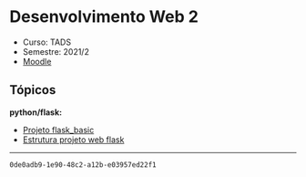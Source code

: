 # Desenvolvimento Web 2
- Curso: TADS
- Semestre: 2021/2
- [Moodle](https://ava.ifpr.edu.br/course/view.php?id=6519)


## Tópicos

**python/flask:**
- [Projeto flask_basic](https://github.com/fscheidt/flask_basic)
- [Estrutura projeto web flask](https://gist.github.com/fscheidt/5d987bbbfe7d7ae4b4bd0387a742f826)


---

`0de0adb9-1e90-48c2-a12b-e03957ed22f1`

